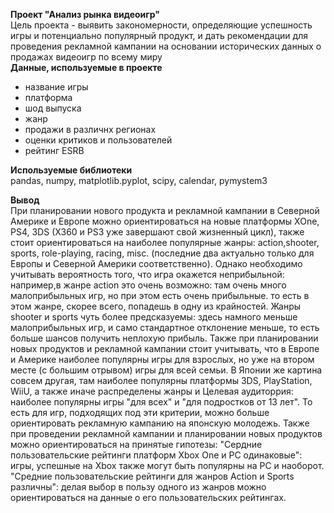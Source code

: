 **Проект "Анализ рынка видеоигр"**<br>
Цель проекта - выявить закономерности, определяющие успешность игры и потенциально популярный продукт, и дать рекомендации для проведения рекламной кампании на основании исторических данных о продажах видеоигр по всему миру<br>
**Данные, используемые в проекте**<br>
 - название игры
 - платформа
 - шод выпуска
 - жанр
 - продажи в различнх регионах
 - оценки критиков и пользователей
 - рейтинг ESRB

<b>Используемые библиотеки</b><br>
pandas, numpy, matplotlib.pyplot, scipy, calendar, pymystem3

<b>Вывод</b><br>
 При планировании нового продукта и рекламной кампании в Северной Америке и Европе можно ориентироваться на новые платформы XOne, PS4, 3DS (X360 и PS3 уже завершают свой жизненный цикл), также стоит ориентироваться на наиболее популярные жанры: action,shooter, sports, role-playing, racing, misc. (последние два актуально только для Европы и Северной Америки соответственно). Однако необходимо учитывать вероятность того, что игра окажется неприбыльной: например,в жанре action это очень возможно: там очень много малоприбыльных игр, но при этом есть очень прибыльные. то есть в этом жанре, скорее всего, попадешь в одну из крайностей. Жанры shooter и sports чуть более предсказуемы: здесь намного меньше малоприбыльных игр, и само стандартное отклонение меньше, то есть больше шансов получить неплохую прибыль. Также при планировании новых продуктов и рекламной кампании стоит учитывать, что в Европе и Америке наиболее популярны игры для взрослых, но уже на втором месте (с большим отрывом) игры для всей семьи.
В Японии же картина совсем другая, там наиболее популярны платформы 3DS, PlayStation, WiiU, а также иначе распределены жанры и Целевая аудиторрия: наиболее популярны игры "для всех" и "для подростков от 13 лет". То есть для игр, подходящих под эти критерии, можно больше ориентировать рекламную кампанию на японскую молодежь.
Также при проведении рекламной кампании и планировании новых продуктов можно ориентироваться на принятые гипотезы:
"Сердние пользовательские рейтинги платформ Xbox One и PC одинаковые": игры, успешные на Xbox также могут быть популярны на PC и наоборот.
"Средние пользовательские рейтинги для жанров Action и Sports различны": делая выбор в пользу одного из жанров можно ориентироваться на данные о его пользовательских рейтингах.
